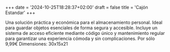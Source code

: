+++
date = '2024-10-25T18:28:37+02:00'
draft = false
title = 'Cajón Estandar'
+++

Una solución práctica y económica para el almacenamiento personal. Ideal para guardar objetos esenciales de forma segura y accesible. Incluye un sistema de acceso eficiente mediante código único y mantenimiento regular para garantizar una experiencia cómoda y sin complicaciones. Por sólo 9,99€ Dimensiones: 30x15x21
